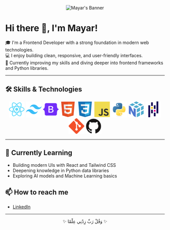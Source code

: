 <p align="center">
  <img src="https://img.shields.io/badge/Frontend%20Developer%20|%20AI%20Enthusiast-89CFF0?style=for-the-badge&logo=github&logoColor=white" alt="Mayar's Banner" />
</p>

# Hi there 👋, I'm Mayar!

🎓 I'm a Frontend Developer with a strong foundation in modern web technologies.  
💻 I enjoy building clean, responsive, and user-friendly interfaces.  
🚀 Currently improving my skills and diving deeper into frontend frameworks and Python libraries.

---

## 🛠️ Skills & Technologies

<div align="center">
  <!-- Frontend Logos Only -->
  <img src="https://raw.githubusercontent.com/devicons/devicon/master/icons/react/react-original.svg" width="50" height="50" alt="React" />
<img src="https://raw.githubusercontent.com/devicons/devicon/master/icons/tailwindcss/tailwindcss-original.svg" width="50" height="50" alt="Tailwind CSS" />

  <img src="https://raw.githubusercontent.com/devicons/devicon/master/icons/bootstrap/bootstrap-plain.svg" width="50" height="50" alt="Bootstrap" />
  <img src="https://raw.githubusercontent.com/devicons/devicon/master/icons/html5/html5-original.svg" width="50" height="50" alt="HTML5" />
  <img src="https://raw.githubusercontent.com/devicons/devicon/master/icons/css3/css3-original.svg" width="50" height="50" alt="CSS3" />
  <img src="https://raw.githubusercontent.com/devicons/devicon/master/icons/javascript/javascript-original.svg" width="50" height="50" alt="JavaScript" />
  
  <!-- Python and Libraries Logos -->
  <img src="https://raw.githubusercontent.com/devicons/devicon/master/icons/python/python-original.svg" width="50" height="50" alt="Python" />
  <img src="https://raw.githubusercontent.com/devicons/devicon/master/icons/numpy/numpy-original.svg" width="50" height="50" alt="NumPy" />
  <img src="https://raw.githubusercontent.com/devicons/devicon/master/icons/pandas/pandas-original.svg" width="50" height="50" alt="Pandas" />

  <!-- Tools -->
  <img src="https://raw.githubusercontent.com/devicons/devicon/master/icons/git/git-original.svg" width="50" height="50" alt="Git" />
  <img src="https://raw.githubusercontent.com/devicons/devicon/master/icons/github/github-original.svg" width="50" height="50" alt="GitHub" />
</div>

---

## 🌱 Currently Learning
- Building modern UIs with React and Tailwind CSS
- Deepening knowledge in Python data libraries
- Exploring AI models and Machine Learning basics

## 📫 How to reach me
- [LinkedIn](https://www.linkedin.com/in/mayar-qasarwa-971556219/)

---

<p align="center">
 ✨ وَقُلْ رَبِّ زِدْنِي عِلْمًا ✨
</p>
